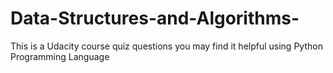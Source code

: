 # Data-Structures-and-Algorithms-
This is a Udacity course quiz questions you may find it helpful using Python Programming Language  
